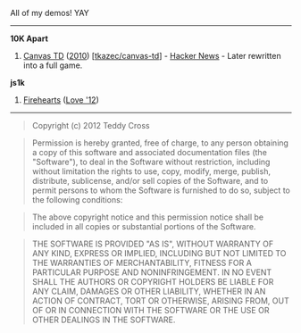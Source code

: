 All of my demos! YAY

---

**10K Apart**

1. [Canvas TD](http://10k.aneventapart.com/1/Uploads/155/) ([2010](http://10k.aneventapart.com/1/)) [[tkazec/canvas-td](https://github.com/tkazec/canvas-td)] - [Hacker News](http://news.ycombinator.com/item?id=1625570) - Later rewritten into a full game.

**js1k**

1. [Firehearts](http://js1k.com/2012-love/demo/1074) ([Love '12](http://js1k.com/2012-love/))

---

>Copyright (c) 2012 Teddy Cross

>Permission is hereby granted, free of charge, to any person obtaining a copy of this software and associated documentation files (the "Software"), to deal in the Software without restriction, including without limitation the rights to use, copy, modify, merge, publish, distribute, sublicense, and/or sell copies of the Software, and to permit persons to whom the Software is furnished to do so, subject to the following conditions:

>The above copyright notice and this permission notice shall be included in all copies or substantial portions of the Software.

>THE SOFTWARE IS PROVIDED "AS IS", WITHOUT WARRANTY OF ANY KIND, EXPRESS OR IMPLIED, INCLUDING BUT NOT LIMITED TO THE WARRANTIES OF MERCHANTABILITY, FITNESS FOR A PARTICULAR PURPOSE AND NONINFRINGEMENT. IN NO EVENT SHALL THE AUTHORS OR COPYRIGHT HOLDERS BE LIABLE FOR ANY CLAIM, DAMAGES OR OTHER LIABILITY, WHETHER IN AN ACTION OF CONTRACT, TORT OR OTHERWISE, ARISING FROM, OUT OF OR IN CONNECTION WITH THE SOFTWARE OR THE USE OR OTHER DEALINGS IN THE SOFTWARE.